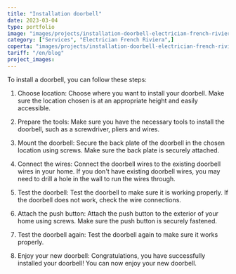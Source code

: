 ```yaml
---
title: "Installation doorbell"
date: 2023-03-04
type: portfolio
image: "images/projects/installation-doorbell-electrician-french-riviera.jpg"
category: ["Services", "Electrician French Riviera",]
coperta: "images/projects/installation-doorbell-electrician-french-riviera.jpg"
tariff: "/en/blog"
project_images: 
---
```


To install a doorbell, you can follow these steps:

1. Choose location: Choose where you want to install your doorbell. Make sure the location chosen is at an appropriate height and easily accessible.

2. Prepare the tools: Make sure you have the necessary tools to install the doorbell, such as a screwdriver, pliers and wires.

3. Mount the doorbell: Secure the back plate of the doorbell in the chosen location using screws. Make sure the back plate is securely attached.

4. Connect the wires: Connect the doorbell wires to the existing doorbell wires in your home. If you don't have existing doorbell wires, you may need to drill a hole in the wall to run the wires through.

5. Test the doorbell: Test the doorbell to make sure it is working properly. If the doorbell does not work, check the wire connections.

6. Attach the push button: Attach the push button to the exterior of your home using screws. Make sure the push button is securely fastened.

7. Test the doorbell again: Test the doorbell again to make sure it works properly.

8. Enjoy your new doorbell: Congratulations, you have successfully installed your doorbell! You can now enjoy your new doorbell.